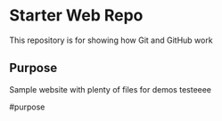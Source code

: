# Starter Web Repo

This repository is for showing how Git and GitHub work

## Purpose

Sample website with plenty of files for demos
testeeee

#purpose
